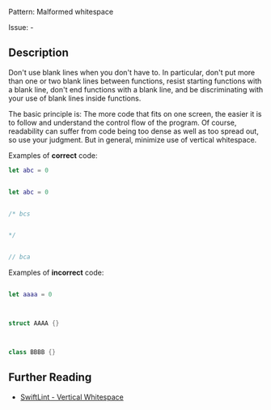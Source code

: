 Pattern: Malformed whitespace

Issue: -

## Description

Don't use blank lines when you don't have to. In particular, don't put more than one or two blank lines between functions, resist starting functions with a blank line, don't end functions with a blank line, and be discriminating with your use of blank lines inside functions.

The basic principle is: The more code that fits on one screen, the easier it is to follow and understand the control flow of the program. Of course, readability can suffer from code being too dense as well as too spread out, so use your judgment. But in general, minimize use of vertical whitespace.

Examples of **correct** code:
```swift
let abc = 0


let abc = 0


/* bcs 


*/


// bca 

```
Examples of **incorrect** code:
```swift

let aaaa = 0



struct AAAA {}



class BBBB {}

```

## Further Reading

* [SwiftLint - Vertical Whitespace](https://realm.github.io/SwiftLint/vertical_whitespace.html)